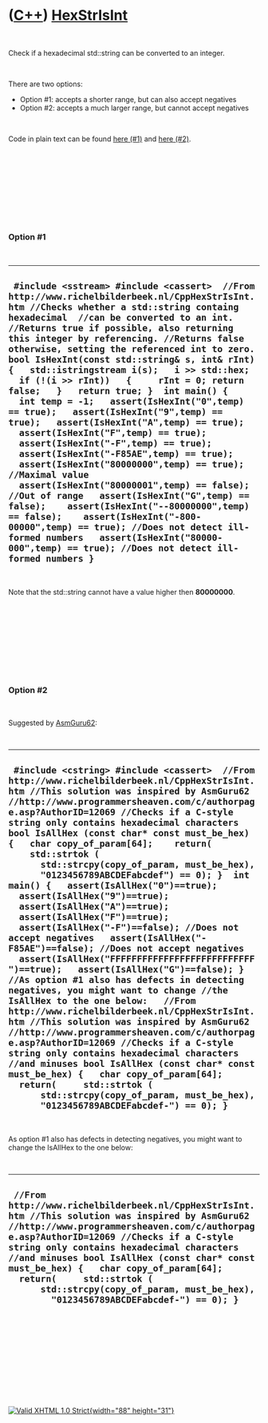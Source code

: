 



 

 

 

 

 

([C++](Cpp.htm)) [HexStrIsInt](CppHexStrIsInt.htm)
==================================================

 

Check if a hexadecimal std::string can be converted to an integer.

 

There are two options:

-   Option \#1: accepts a shorter range, but can also accept negatives
-   Option \#2: accepts a much larger range, but cannot accept negatives

 

Code in plain text can be found [here (\#1)](CppHexStrIsInt1.txt) and
[here (\#2)](CppHexStrIsInt2.txt).

 

 

 

 

 

### Option \#1

 

  --------------------------------------------------------------------------------------------------------------------------------------------------------------------------------------------------------------------------------------------------------------------------------------------------------------------------------------------------------------------------------------------------------------------------------------------------------------------------------------------------------------------------------------------------------------------------------------------------------------------------------------------------------------------------------------------------------------------------------------------------------------------------------------------------------------------------------------------------------------------------------------------------------------------------------------------------------------------------------------------------------------------------------------------------------------------------------------------------------------------------------------------------------------------------
  ` #include <sstream> #include <cassert>  //From http://www.richelbilderbeek.nl/CppHexStrIsInt.htm //Checks whether a std::string containg hexadecimal  //can be converted to an int.  //Returns true if possible, also returning this integer by referencing. //Returns false otherwise, setting the referenced int to zero. bool IsHexInt(const std::string& s, int& rInt) {   std::istringstream i(s);   i >> std::hex;   if (!(i >> rInt))   {     rInt = 0; return false;   }   return true; }  int main() {   int temp = -1;   assert(IsHexInt("0",temp) == true);   assert(IsHexInt("9",temp) == true);   assert(IsHexInt("A",temp) == true);   assert(IsHexInt("F",temp) == true);   assert(IsHexInt("-F",temp) == true);   assert(IsHexInt("-F85AE",temp) == true);   assert(IsHexInt("80000000",temp) == true); //Maximal value   assert(IsHexInt("80000001",temp) == false); //Out of range   assert(IsHexInt("G",temp) == false);    assert(IsHexInt("--80000000",temp) == false);    assert(IsHexInt("-800-00000",temp) == true); //Does not detect ill-formed numbers   assert(IsHexInt("80000-000",temp) == true); //Does not detect ill-formed numbers }`
  --------------------------------------------------------------------------------------------------------------------------------------------------------------------------------------------------------------------------------------------------------------------------------------------------------------------------------------------------------------------------------------------------------------------------------------------------------------------------------------------------------------------------------------------------------------------------------------------------------------------------------------------------------------------------------------------------------------------------------------------------------------------------------------------------------------------------------------------------------------------------------------------------------------------------------------------------------------------------------------------------------------------------------------------------------------------------------------------------------------------------------------------------------------------------

 

Note that the std::string cannot have a value higher then **80000000**.

 

 

 

 

 

### Option \#2

 

Suggested by
[AsmGuru62](http://www.programmersheaven.com/c/authorpage.asp?AuthorID=12069):

 

  ---------------------------------------------------------------------------------------------------------------------------------------------------------------------------------------------------------------------------------------------------------------------------------------------------------------------------------------------------------------------------------------------------------------------------------------------------------------------------------------------------------------------------------------------------------------------------------------------------------------------------------------------------------------------------------------------------------------------------------------------------------------------------------------------------------------------------------------------------------------------------------------------------------------------------------------------------------------------------------------------------------------------------------------------------------------------------------------------------------------------------------------------------------------------------------------------------------------------------------------------------------------------------------------------------------------------------------------------------------------------------------------------------------------------------------
  ` #include <cstring> #include <cassert>  //From http://www.richelbilderbeek.nl/CppHexStrIsInt.htm //This solution was inspired by AsmGuru62 //http://www.programmersheaven.com/c/authorpage.asp?AuthorID=12069 //Checks if a C-style string only contains hexadecimal characters bool IsAllHex (const char* const must_be_hex) {   char copy_of_param[64];    return(     std::strtok (       std::strcpy(copy_of_param, must_be_hex),       "0123456789ABCDEFabcdef") == 0); }  int main() {   assert(IsAllHex("0")==true);   assert(IsAllHex("9")==true);   assert(IsAllHex("A")==true);   assert(IsAllHex("F")==true);   assert(IsAllHex("-F")==false); //Does not accept negatives   assert(IsAllHex("-F85AE")==false); //Does not accept negatives   assert(IsAllHex("FFFFFFFFFFFFFFFFFFFFFFFFFFF")==true);   assert(IsAllHex("G")==false); }   //As option #1 also has defects in detecting negatives, you might want to change //the IsAllHex to the one below:   //From http://www.richelbilderbeek.nl/CppHexStrIsInt.htm //This solution was inspired by AsmGuru62 //http://www.programmersheaven.com/c/authorpage.asp?AuthorID=12069 //Checks if a C-style string only contains hexadecimal characters //and minuses bool IsAllHex (const char* const must_be_hex) {   char copy_of_param[64];    return(     std::strtok (       std::strcpy(copy_of_param, must_be_hex),       "0123456789ABCDEFabcdef-") == 0); }`
  ---------------------------------------------------------------------------------------------------------------------------------------------------------------------------------------------------------------------------------------------------------------------------------------------------------------------------------------------------------------------------------------------------------------------------------------------------------------------------------------------------------------------------------------------------------------------------------------------------------------------------------------------------------------------------------------------------------------------------------------------------------------------------------------------------------------------------------------------------------------------------------------------------------------------------------------------------------------------------------------------------------------------------------------------------------------------------------------------------------------------------------------------------------------------------------------------------------------------------------------------------------------------------------------------------------------------------------------------------------------------------------------------------------------------------------

 

As option \#1 also has defects in detecting negatives, you might want to
change the IsAllHex to the one below:

 

  -------------------------------------------------------------------------------------------------------------------------------------------------------------------------------------------------------------------------------------------------------------------------------------------------------------------------------------------------------------------------------------------------------------------------------------------------------------
  ` //From http://www.richelbilderbeek.nl/CppHexStrIsInt.htm //This solution was inspired by AsmGuru62 //http://www.programmersheaven.com/c/authorpage.asp?AuthorID=12069 //Checks if a C-style string only contains hexadecimal characters //and minuses bool IsAllHex (const char* const must_be_hex) {   char copy_of_param[64];     return(     std::strtok (       std::strcpy(copy_of_param, must_be_hex),         "0123456789ABCDEFabcdef-") == 0); }`
  -------------------------------------------------------------------------------------------------------------------------------------------------------------------------------------------------------------------------------------------------------------------------------------------------------------------------------------------------------------------------------------------------------------------------------------------------------------

 

 

 

 

 





 

[![Valid XHTML 1.0 Strict](valid-xhtml10.png){width="88"
height="31"}](http://validator.w3.org/check?uri=referer)

